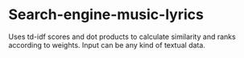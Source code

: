# Search-engine-music-lyrics
Uses td-idf scores and dot products to calculate similarity and ranks according to weights. Input can be any kind of textual data.
